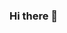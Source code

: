 ### Hi there 👋

<!--
**UndueSafe/UndueSafe** is a ✨ _special_ ✨ repository because its `README.md` (this file) appears on your GitHub profile.

Here are some ideas to get you started:

- 🔭 I’m currently working on learning to code...
- 🌱 I’m currently learning Python...
- 👯 I’m looking to collaborate on whatever little I can...
- 🤔 I’m looking for help with the basics of coding...
- 💬 Ask me about - don't, at the moment...
- 📫 How to reach me: only here as of now...
- 😄 Pronouns: happy...
- ⚡ Fun fact: I've coded before...
-->
